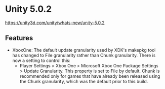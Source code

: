 # Unity 5.0.2
https://unity3d.com/unity/whats-new/unity-5.0.2

## Features

<ul>
<li>XboxOne: The default update granularity used by XDK's makepkg tool has changed to File granularity rather than Chunk granularity.  There is now a setting to control this: 
<ul>
<li>Player Settings &gt; Xbox One &gt; Microsoft Xbox One Package Settings &gt; Update Granularity.  This property is set to File by default.  Chunk is recommended only for games that have already been released using the Chunk granularity, which was the default prior to this build.   </li>
</ul></li>
</ul>
